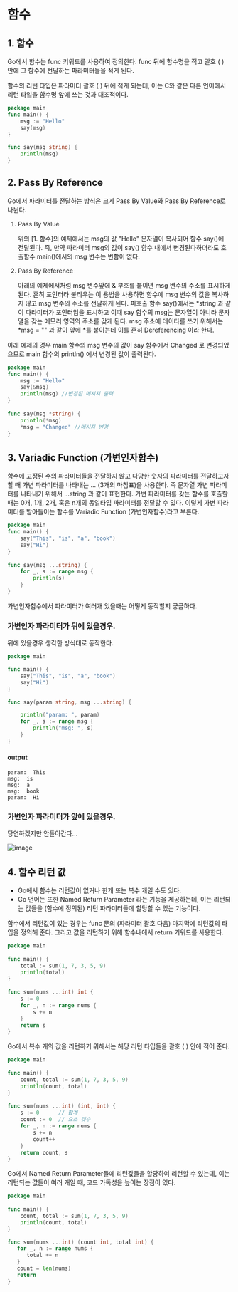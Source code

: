 # 함수

## 1. 함수

Go에서 함수는 func 키워드를 사용하여 정의한다. func 뒤에 함수명을 적고 괄호 ( ) 안에 그 함수에 전달하는 파라미터들을 적게 된다.

함수의 리턴 타입은 파라미터 괄호 ( ) 뒤에 적게 되는데, 이는 C와 같은 다른 언어에서 리턴 타입을 함수명 앞에 쓰는 것과 대조적이다.

```go
package main
func main() {
	msg := "Hello"
	say(msg)
}

func say(msg string) {
	println(msg)
}
```

## 2. Pass By Reference

Go에서 파라미터를 전달하는 방식은 크게 Pass By Value와 Pass By Reference로 나뉜다.

1. Pass By Value

   위의 [1. 함수]의 예제에서는 msg의 값 "Hello" 문자열이 복사되어 함수 say()에 전달된다. 즉, 만약 파라미터 msg의 값이 say() 함수 내에서 변경된다하더라도 호출함수 main()에서의 msg 변수는 변함이 없다.

2. Pass By Reference

    아래의 예제에서처럼 msg 변수앞에 & 부호를 붙이면 msg 변수의 주소를 표시하게 된다. 흔히 포인터라 불리우는 이 용법을 사용하면 함수에 msg 변수의 값을 복사하지 않고 msg 변수의 주소를 전달하게 된다. 피호출 함수 say()에서는 *string 과 같이 파라미터가 포인터임을 표시하고 이때 say 함수의 msg는 문자열이 아니라 문자열을 갖는 메모리 영역의 주소를 갖게 된다. msg 주소에 데이타를 쓰기 위해서는 *msg = "" 과 같이 앞에 *를 붙이는데 이를 흔히 Dereferencing 이라 한다.

아래 예제의 경우 main 함수의 msg 변수의 값이 say 함수에서 Changed 로 변경되었으므로 main 함수의 println() 에서 변경된 값이 출력된다.

```go
package main
func main() {
    msg := "Hello"
    say(&msg)
    println(msg) //변경된 메시지 출력
}
 
func say(msg *string) {
    println(*msg)
    *msg = "Changed" //메시지 변경
}
```

## 3. Variadic Function (가변인자함수)

함수에 고정된 수의 파라미터들을 전달하지 않고 다양한 숫자의 파라미터를 전달하고자 할 때 가변 파라미터를 나타내는 ... (3개의 마침표)을 사용한다. 즉 문자열 가변 파라미터를 나타내기 위해서 ...string 과 같이 표현한다. 가변 파라미터를 갖는 함수를 호출할 때는 0개, 1개, 2개, 혹은 n개의 동일타입 파라미터를 전달할 수 있다. 이렇게 가변 파라미터를 받아들이는 함수를 Variadic Function (가변인자함수)라고 부른다.

```go
package main
func main() {   
    say("This", "is", "a", "book")
    say("Hi")
}
 
func say(msg ...string) {
    for _, s := range msg {
        println(s)
    }
}
```

가변인자함수에서 파라미터가 여러개 있을때는 어떻게 동작할지 궁금하다.

### 가변인자 파라미터가 뒤에 있을경우.

뒤에 있을경우 생각한 방식대로 동작한다.

```go
package main

func main() {
	say("This", "is", "a", "book")
	say("Hi")
}

func say(param string, msg ...string) {

	println("param: ", param)
	for _, s := range msg {
		println("msg: ", s)
	}
}
```

#### output
```
param:  This
msg:  is
msg:  a
msg:  book
param:  Hi
```

### 가변인자 파라미터가 앞에 있을경우.
당연하겠지만 안돌아간다...

![image](https://user-images.githubusercontent.com/113662725/227713068-79b75b93-867d-49f7-a87c-cb662eb9f3f7.png)


## 4. 함수 리턴 값

- Go에서 함수는 리턴값이 없거나 한개 또는 복수 개일 수도 있다.
- Go 언어는 또한 Named Return Parameter 라는 기능을 제공하는데, 이는 리턴되는 값들을 (함수에 정의된) 리턴 파라미터들에 할당할 수 있는 기능이다.

함수에서 리턴값이 있는 경우는 func 문의 (파라미터 괄호 다음) 마지막에 리턴값의 타입을 정의해 준다. 그리고 값을 리턴하기 위해 함수내에서 return 키워드를 사용한다.

```go
package main
 
func main() {
    total := sum(1, 7, 3, 5, 9)
    println(total)
}
 
func sum(nums ...int) int {
    s := 0
    for _, n := range nums {
        s += n
    }
    return s
}
```

Go에서 복수 개의 값을 리턴하기 위해서는 해당 리턴 타입들을 괄호 ( ) 안에 적어 준다.
```go
package main
 
func main() {
    count, total := sum(1, 7, 3, 5, 9)
    println(count, total)   
}
 
func sum(nums ...int) (int, int) {
    s := 0      // 합계
    count := 0  // 요소 갯수
    for _, n := range nums {
        s += n
        count++
    }
    return count, s
}
```

Go에서 Named Return Parameter들에 리턴값들을 할당하여 리턴할 수 있는데, 이는 리턴되는 값들이 여러 개일 때, 코드 가독성을 높이는 장점이 있다. 

```go
package main
 
func main() {
    count, total := sum(1, 7, 3, 5, 9)
    println(count, total)   
}

func sum(nums ...int) (count int, total int) {
   for _, n := range nums {
      total += n
   }
   count = len(nums)
   return
}
```
